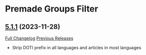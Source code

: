 # Premade Groups Filter

## [5.1.1](https://github.com/0xbs/premade-groups-filter/tree/5.1.1) (2023-11-28)
[Full Changelog](https://github.com/0xbs/premade-groups-filter/compare/5.1.0...5.1.1) [Previous Releases](https://github.com/0xbs/premade-groups-filter/releases)

- Strip DOTI prefix in all languages and articles in most languages  
